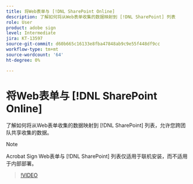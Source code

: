 ```yaml
---
title: 将Web表单与 [!DNL SharePoint Online]
description: 了解如何将从Web表单收集的数据映射到 [!DNL SharePoint] 列表
role: User
product: adobe sign
level: Intermediate
jira: KT-13597
source-git-commit: d60b665c16133e8fba47848ab9c9e55f448df9cc
workflow-type: tm+mt
source-wordcount: '64'
ht-degree: 0%

---
```


# 将Web表单与 [!DNL SharePoint Online]

了解如何将从Web表单收集的数据映射到 [!DNL SharePoint] 列表，允许您跨团队共享收集的数据。

>[!NOTE]
>
>Acrobat Sign Web表单与 [!DNL SharePoint] 列表仅适用于联机安装，而不适用于内部部署。

>[!VIDEO](https://video.tv.adobe.com/v/3421616?quality=12&learn=on&hidetitle=true)



